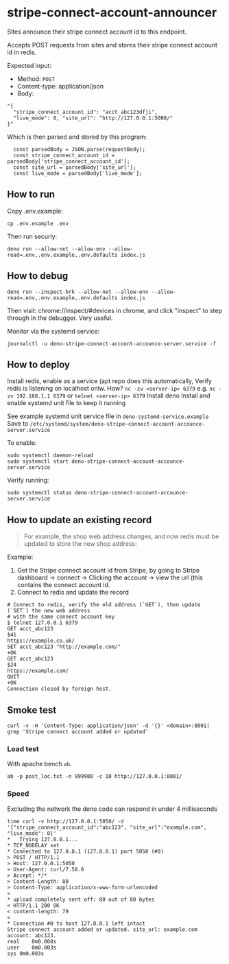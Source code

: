 # stripe-connect-account-announcer

Sites announce their stripe connect account id to this endpoint.

Accepts POST requests from sites and stores their stripe connect account id in
redis.

Expected input:

- Method: `POST`
- Content-type: application/json
- Body:
```
"{
  "stripe_connect_account_id": "acct_abc123dfji", 
  "live_mode": 0, "site_url": "http://127.0.0.1:5000/"
}"
```

Which is then parsed and stored by this program:

```
  const parsedBody = JSON.parse(requestBody);
  const stripe_connect_account_id = parsedBody['stripe_connect_account_id'];
  const site_url = parsedBody['site_url'];
  const live_mode = parsedBody['live_mode'];
```

## How to run

Copy .env.example:

```
cp .env.example .env
```

Then run securly:

```
deno run --allow-net --allow-env --allow-read=.env,.env.example,.env.defaults index.js
```

## How to debug

```
deno run --inspect-brk --allow-net --allow-env --allow-read=.env,.env.example,.env.defaults index.js
```

Then visit: chrome://inspect/#devices in chrome, and click "inspect" to
step through in the debugger. Very useful.

Monitor via the systemd service:

```
journalctl -u deno-stripe-connect-account-accounce-server.service -f
```

## How to deploy

Install redis, enable as a service (apt repo does this automatically,
  Verify redis is listening on localhost onlw. How? `nc -zv <server-ip> 6379` e.g. `nc -zv 192.168.1.1 6379` or `telnet <server-ip> 6379`
Install deno
Install and enable systemd unit file to keep it running

See example systemd unit service file in `deno-systemd-service.example` 
Save to `/etc/systemd/system/deno-stripe-connect-account-accounce-server.service`

To enable:

```
sudo systemctl daemon-reload
sudo systemctl start deno-stripe-connect-account-accounce-server.service
```

Verify running:
```
sudo systemctl status deno-stripe-connect-account-accounce-server.service
```

## How to update an existing record

> For example, the shop web address changes, and now redis must be updated
  to store the new shop address:

Example:

1. Get the Stripe connect account id from Stripe,
   by going to Stripe dashboard -> connect -> Clicking the account -> view the url (this contains the
   connect account id.
2. Connect to redis and update the record

```
# Connect to redis, verify the old address (`GET`), then update (`SET`) the new web address
# with the same connect account key
$ telnet 127.0.0.1 6379
GET acct_abc123
$41
https://example.co.uk/
SET acct_abc123 "http://example.com/"
+OK
GET acct_abc123
$24
https://example.com/
QUIT
+OK
Connection closed by foreign host.
```

## Smoke test

```
curl -v -H 'Content-Type: application/json' -d '{}' <domain>:8001| grep 'Stripe connect account added or updated'
```

### Load test
With apache bench `ab`.
```
ab -p post_loc.txt -n 999900 -c 10 http://127.0.0.1:8001/
```

### Speed

Excluding the network the deno code can respond in under 4 milliseconds
```
time curl -v http://127.0.0.1:5050/ -d '{"stripe_connect_account_id":"abc123", "site_url":"example.com", "live_mode": 0}'
*   Trying 127.0.0.1...
* TCP_NODELAY set
* Connected to 127.0.0.1 (127.0.0.1) port 5050 (#0)
> POST / HTTP/1.1
> Host: 127.0.0.1:5050
> User-Agent: curl/7.58.0
> Accept: */*
> Content-Length: 80
> Content-Type: application/x-www-form-urlencoded
> 
* upload completely sent off: 80 out of 80 bytes
< HTTP/1.1 200 OK
< content-length: 79
< 
* Connection #0 to host 127.0.0.1 left intact
Stripe connect account added or updated. site_url: example.com account: abc123.
real	0m0.008s
user	0m0.003s
sys	0m0.003s
```

